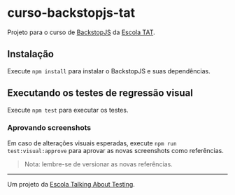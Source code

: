 # curso-backstopjs-tat
Projeto para o curso de [BackstopJS](https://github.com/garris/BackstopJS) da [Escola TAT](https://talkingabouttesting.coursify.me/).

## Instalação

Execute `npm install` para instalar o BackstopJS e suas dependências.

## Executando os testes de regressão visual

Execute `npm test` para executar os testes.

### Aprovando screenshots

Em caso de alterações visuais esperadas, execute `npm run test:visual:approve` para aprovar as novas screenshots como referências.

> Nota: lembre-se de versionar as novas referências.
___

Um projeto da [Escola Talking About Testing](https://talkingabouttesting.coursify.me/).
